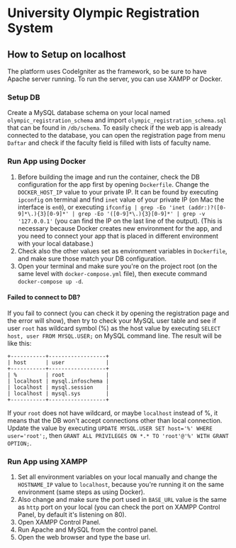 # University Olympic Registration System
## How to Setup on localhost
The platform uses CodeIgniter as the framework, so be sure to have Apache server running. To run the server, you can use XAMPP or Docker.
### Setup DB
Create a MySQL database schema on your local named `olympic_registration_schema` and import `olympic_registration_schema.sql` that can be found in `/db/schema`.
To easily check if the web app is already connected to the database, you can open the registration page from menu `Daftar` and check if the faculty field is filled with lists of faculty name.
### Run App using Docker
1. Before building the image and run the container, check the DB configuration for the app first by opening `Dockerfile`. Change the `DOCKER_HOST_IP` value to your private IP. It can be found by executing `ipconfig` on terminal and find `inet` value of your private IP (on Mac the interface is `en0`), or executing `ifconfig | grep -Eo 'inet (addr:)?([0-9]*\.){3}[0-9]*' | grep -Eo '([0-9]*\.){3}[0-9]*' | grep -v '127.0.0.1'` (you can find the IP on the last line of the output). (This is necessary because Docker creates new environment for the app, and you need to connect your app that is placed in different environment with your local database.)
2. Check also the other values set as environment variables in `Dockerfile`, and make sure those match your DB configuration.
3. Open your terminal and make sure you're on the project root (on the same level with `docker-compose.yml` file), then execute command `docker-compose up -d`.
#### Failed to connect to DB?
If you fail to connect (you can check it by opening the registration page and the error will show), then try to check your MySQL user table and see if user `root` has wildcard symbol (%) as the host value by executing `SELECT host, user FROM MYSQL.USER;` on MySQL command line. The result will be like this:
```
+-----------+------------------+
| host      | user             |
+-----------+------------------+
| %         | root             |
| localhost | mysql.infoschema |
| localhost | mysql.session    |
| localhost | mysql.sys        |
+-----------+------------------+
```
If your `root` does not have wildcard, or maybe `localhost` instead of %, it means that the DB won't accept connections other than local connection. Update the value by executing `UPDATE MYSQL.USER SET host='%' WHERE user='root';`, then `GRANT ALL PRIVILEGES ON *.* TO 'root'@'%' WITH GRANT OPTION;`.

### Run App using XAMPP
1. Set all environment variables on your local manually and change the `HOSTNAME_IP` value to `localhost`, because you're running it on the same environment (same steps as using Docker).
2. Also change and make sure the port used in `BASE_URL` value is the same as `http` port on your local (you can check the port on XAMPP Control Panel, by default it's listening on 80).
3. Open XAMPP Control Panel.
4. Run Apache and MySQL from the control panel.
5. Open the web browser and type the base url.